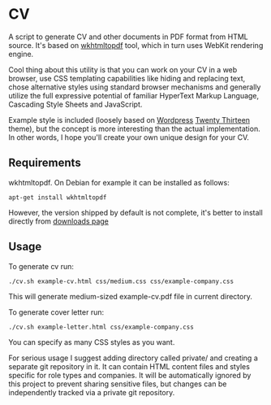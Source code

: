 # CV

A script to generate CV and other documents in PDF format from HTML source. 
It's based on [wkhtmltopdf](http://wkhtmltopdf.org/) tool, which in turn uses WebKit rendering engine.

Cool thing about this utility is that you can work on your CV in a web browser, 
use CSS templating capabilities like hiding and replacing text, 
chose alternative styles using standard browser mechanisms and generally utilize the full expressive potential 
of familiar HyperText Markup Language, Cascading Style Sheets and JavaScript.

Example style is included (loosely based on [Wordpress](https://wordpress.org/) 
[Twenty Thirteen](https://wordpress.org/themes/twentythirteen/) theme), 
but the concept is more interesting than the actual implementation. 
In other words, I hope you'll create your own unique design for your CV.

## Requirements

wkhtmltopdf. On Debian for example it can be installed as follows:

    apt-get install wkhtmltopdf

However, the version shipped by default is not complete, it's better to install directly from 
[downloads page](http://wkhtmltopdf.org/downloads.html)

## Usage

To generate cv run:

    ./cv.sh example-cv.html css/medium.css css/example-company.css

This will generate medium-sized example-cv.pdf file in current directory. 

To generate cover letter run:

    ./cv.sh example-letter.html css/example-company.css

You can specify as many CSS styles as you want.

For serious usage I suggest adding directory called private/ and creating a separate git repository 
in it. It can contain HTML content files and styles specific for role types and companies. 
It will be automatically ignored by this project to prevent sharing sensitive files, 
but changes can be independently tracked via a private git repository.
